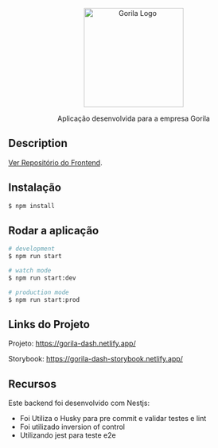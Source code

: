 <p align="center">
  <a href="https://gorila.com.br/" target="blank"><img src="https://gorila.com.br/wp-content/uploads/LogoGorila.svg" width="200" alt="Gorila Logo" /></a>
</p>

  <p align="center">Aplicação desenvolvida para a empresa Gorila</p>
  
## Description

[Ver Repositório do Frontend](https://github.com/guibais/gorila-test-frontend).

## Instalação

```bash
$ npm install
```

## Rodar a aplicação

```bash
# development
$ npm run start

# watch mode
$ npm run start:dev

# production mode
$ npm run start:prod
```

## Links do Projeto

Projeto: https://gorila-dash.netlify.app/

Storybook: https://gorila-dash-storybook.netlify.app/

## Recursos

Este backend foi desenvolvido com Nestjs:

- Foi Utiliza o Husky para pre commit e validar testes e lint
- Foi utilizado inversion of control
- Utilizando jest para teste e2e
